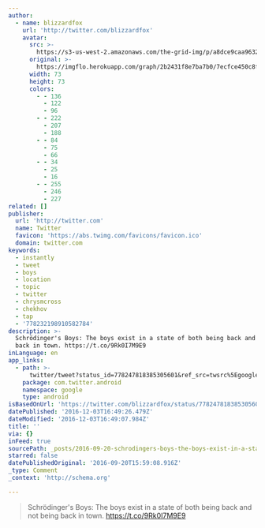 ```yaml
---
author:
  - name: blizzardfox
    url: 'http://twitter.com/blizzardfox'
    avatar:
      src: >-
        https://s3-us-west-2.amazonaws.com/the-grid-img/p/a8dce9caa96327b03a50306e9e0580afb743324e.jpg
      original: >-
        https://imgflo.herokuapp.com/graph/2b2431f8e7ba7b0/7ecfce450c8fc15b169ac2698a229a06/noop.jpeg?input=https%3A%2F%2Fpbs.twimg.com%2Fprofile_images%2F545013554391158784%2FM1Jjf-xR_bigger.jpeg
      width: 73
      height: 73
      colors:
        - - 136
          - 122
          - 96
        - - 222
          - 207
          - 188
        - - 84
          - 75
          - 66
        - - 34
          - 25
          - 16
        - - 255
          - 246
          - 227
related: []
publisher:
  url: 'http://twitter.com'
  name: Twitter
  favicon: 'https://abs.twimg.com/favicons/favicon.ico'
  domain: twitter.com
keywords:
  - instantly
  - tweet
  - boys
  - location
  - topic
  - twitter
  - chrysmcross
  - chekhov
  - tap
  - '778232198910582784'
description: >-
  Schrödinger's Boys: The boys exist in a state of both being back and not being
  back in town. https://t.co/9Rk0I7M9E9
inLanguage: en
app_links:
  - path: >-
      twitter/tweet?status_id=778247818385305601&ref_src=twsrc%5Egoogle%7Ctwcamp%5Eandroidseo%7Ctwgr%5Estatus%7Ctwterm%5E778247818385305601
    package: com.twitter.android
    namespace: google
    type: android
isBasedOnUrl: 'https://twitter.com/blizzardfox/status/778247818385305601'
datePublished: '2016-12-03T16:49:26.479Z'
dateModified: '2016-12-03T16:49:07.984Z'
title: ''
via: {}
inFeed: true
sourcePath: _posts/2016-09-20-schrodingers-boys-the-boys-exist-in-a-state-of-both-being.md
starred: false
datePublishedOriginal: '2016-09-20T15:59:08.916Z'
_type: Comment
_context: 'http://schema.org'

---
```

> Schrödinger's Boys: The boys exist in a state of both being back and not being back in town. https://t.co/9Rk0I7M9E9